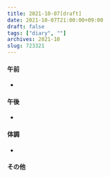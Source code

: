 ```yaml
---
title: 2021-10-07[draft]
date: 2021-10-07T21:00:00+09:00
draft: false
tags: ["diary", ""]
archives: 2021-10
slug: 723321
---
```

#### 午前
- 
#### 午後
- 
#### 体調
- 
#### その他
